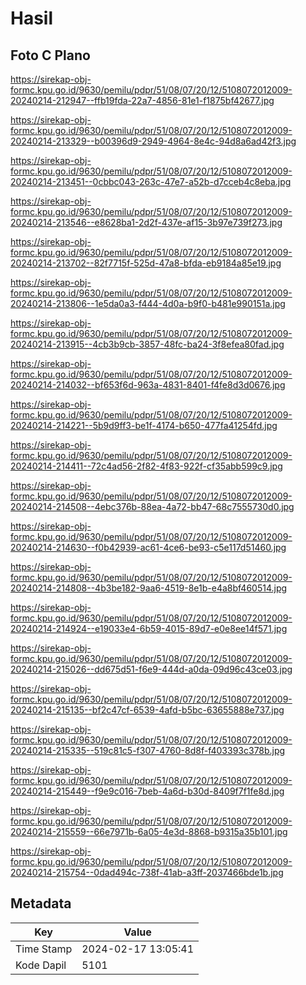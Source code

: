 # Hasil

## Foto C Plano

https://sirekap-obj-formc.kpu.go.id/9630/pemilu/pdpr/51/08/07/20/12/5108072012009-20240214-212947--ffb19fda-22a7-4856-81e1-f1875bf42677.jpg

https://sirekap-obj-formc.kpu.go.id/9630/pemilu/pdpr/51/08/07/20/12/5108072012009-20240214-213329--b00396d9-2949-4964-8e4c-94d8a6ad42f3.jpg

https://sirekap-obj-formc.kpu.go.id/9630/pemilu/pdpr/51/08/07/20/12/5108072012009-20240214-213451--0cbbc043-263c-47e7-a52b-d7cceb4c8eba.jpg

https://sirekap-obj-formc.kpu.go.id/9630/pemilu/pdpr/51/08/07/20/12/5108072012009-20240214-213546--e8628ba1-2d2f-437e-af15-3b97e739f273.jpg

https://sirekap-obj-formc.kpu.go.id/9630/pemilu/pdpr/51/08/07/20/12/5108072012009-20240214-213702--82f7715f-525d-47a8-bfda-eb9184a85e19.jpg

https://sirekap-obj-formc.kpu.go.id/9630/pemilu/pdpr/51/08/07/20/12/5108072012009-20240214-213806--1e5da0a3-f444-4d0a-b9f0-b481e990151a.jpg

https://sirekap-obj-formc.kpu.go.id/9630/pemilu/pdpr/51/08/07/20/12/5108072012009-20240214-213915--4cb3b9cb-3857-48fc-ba24-3f8efea80fad.jpg

https://sirekap-obj-formc.kpu.go.id/9630/pemilu/pdpr/51/08/07/20/12/5108072012009-20240214-214032--bf653f6d-963a-4831-8401-f4fe8d3d0676.jpg

https://sirekap-obj-formc.kpu.go.id/9630/pemilu/pdpr/51/08/07/20/12/5108072012009-20240214-214221--5b9d9ff3-be1f-4174-b650-477fa41254fd.jpg

https://sirekap-obj-formc.kpu.go.id/9630/pemilu/pdpr/51/08/07/20/12/5108072012009-20240214-214411--72c4ad56-2f82-4f83-922f-cf35abb599c9.jpg

https://sirekap-obj-formc.kpu.go.id/9630/pemilu/pdpr/51/08/07/20/12/5108072012009-20240214-214508--4ebc376b-88ea-4a72-bb47-68c7555730d0.jpg

https://sirekap-obj-formc.kpu.go.id/9630/pemilu/pdpr/51/08/07/20/12/5108072012009-20240214-214630--f0b42939-ac61-4ce6-be93-c5e117d51460.jpg

https://sirekap-obj-formc.kpu.go.id/9630/pemilu/pdpr/51/08/07/20/12/5108072012009-20240214-214808--4b3be182-9aa6-4519-8e1b-e4a8bf460514.jpg

https://sirekap-obj-formc.kpu.go.id/9630/pemilu/pdpr/51/08/07/20/12/5108072012009-20240214-214924--e19033e4-6b59-4015-89d7-e0e8ee14f571.jpg

https://sirekap-obj-formc.kpu.go.id/9630/pemilu/pdpr/51/08/07/20/12/5108072012009-20240214-215026--dd675d51-f6e9-444d-a0da-09d96c43ce03.jpg

https://sirekap-obj-formc.kpu.go.id/9630/pemilu/pdpr/51/08/07/20/12/5108072012009-20240214-215135--bf2c47cf-6539-4afd-b5bc-63655888e737.jpg

https://sirekap-obj-formc.kpu.go.id/9630/pemilu/pdpr/51/08/07/20/12/5108072012009-20240214-215335--519c81c5-f307-4760-8d8f-f403393c378b.jpg

https://sirekap-obj-formc.kpu.go.id/9630/pemilu/pdpr/51/08/07/20/12/5108072012009-20240214-215449--f9e9c016-7beb-4a6d-b30d-8409f7f1fe8d.jpg

https://sirekap-obj-formc.kpu.go.id/9630/pemilu/pdpr/51/08/07/20/12/5108072012009-20240214-215559--66e7971b-6a05-4e3d-8868-b9315a35b101.jpg

https://sirekap-obj-formc.kpu.go.id/9630/pemilu/pdpr/51/08/07/20/12/5108072012009-20240214-215754--0dad494c-738f-41ab-a3ff-2037466bde1b.jpg


## Metadata

| Key        | Value               |
| ---------- | ------------------- |
| Time Stamp | 2024-02-17 13:05:41 |
| Kode Dapil | 5101                |



